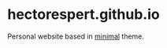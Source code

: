 # hectorespert.github.io

Personal website based in [minimal](https://github.com/pages-themes/minimal) theme.
